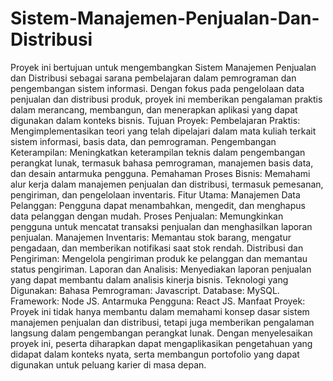# Sistem-Manajemen-Penjualan-Dan-Distribusi
Proyek ini bertujuan untuk mengembangkan Sistem Manajemen Penjualan dan Distribusi sebagai sarana pembelajaran dalam pemrograman dan pengembangan sistem informasi.
Dengan fokus pada pengelolaan data penjualan dan distribusi produk, proyek ini memberikan pengalaman praktis dalam merancang, membangun, dan menerapkan aplikasi yang dapat digunakan dalam konteks bisnis.
Tujuan Proyek:
Pembelajaran Praktis: Mengimplementasikan teori yang telah dipelajari dalam mata kuliah terkait sistem informasi, basis data, dan pemrograman.
Pengembangan Keterampilan: Meningkatkan keterampilan teknis dalam pengembangan perangkat lunak, termasuk bahasa pemrograman, manajemen basis data, dan desain antarmuka pengguna.
Pemahaman Proses Bisnis: Memahami alur kerja dalam manajemen penjualan dan distribusi, termasuk pemesanan, pengiriman, dan pengelolaan inventaris.
Fitur Utama:
Manajemen Data Pelanggan: Pengguna dapat menambahkan, mengedit, dan menghapus data pelanggan dengan mudah.
Proses Penjualan: Memungkinkan pengguna untuk mencatat transaksi penjualan dan menghasilkan laporan penjualan.
Manajemen Inventaris: Memantau stok barang, mengatur pengadaan, dan memberikan notifikasi saat stok rendah.
Distribusi dan Pengiriman: Mengelola pengiriman produk ke pelanggan dan memantau status pengiriman.
Laporan dan Analisis: Menyediakan laporan penjualan yang dapat membantu dalam analisis kinerja bisnis.
Teknologi yang Digunakan:
Bahasa Pemrograman: Javascript.
Database: MySQL.
Framework: Node JS.
Antarmuka Pengguna: React JS.
Manfaat Proyek:
Proyek ini tidak hanya membantu dalam memahami konsep dasar sistem manajemen penjualan dan distribusi, tetapi juga memberikan pengalaman langsung dalam pengembangan perangkat lunak. Dengan menyelesaikan proyek ini, peserta diharapkan dapat mengaplikasikan pengetahuan yang didapat dalam konteks nyata, serta membangun portofolio yang dapat digunakan untuk peluang karier di masa depan.

